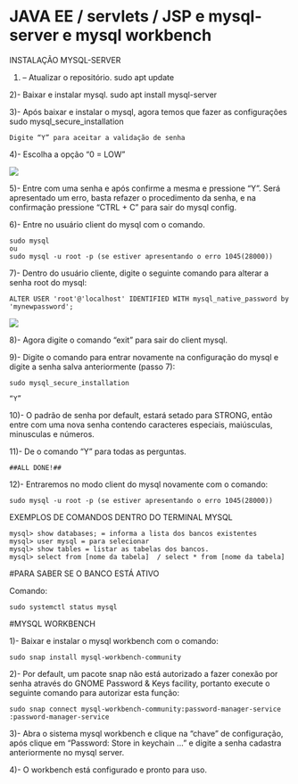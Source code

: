 # JAVA EE / servlets / JSP e mysql-server e mysql workbench

INSTALAÇÃO MYSQL-SERVER

1) – Atualizar o repositório.
	sudo apt update

2)- Baixar e instalar mysql.
	sudo apt install mysql-server

3)- Após baixar e instalar o mysql, agora temos que fazer as configurações
	sudo mysql_secure_installation
	
	Digite “Y” para aceitar a validação de senha

4)- Escolha a opção “0 = LOW” 

<img src="https://user-images.githubusercontent.com/79375451/204356693-a218ca2f-9b5d-4e16-a643-92f45d3c0caa.png">

5)- Entre com uma senha e após confirme a mesma e pressione “Y”. Será apresentado um erro, basta refazer o procedimento da senha, e na confirmação pressione “CTRL + C” para sair do mysql config.

6)-  Entre no usuário client do mysql com o comando.
	
	sudo mysql 
	ou
	sudo mysql -u root -p (se estiver apresentando o erro 1045(28000))


7)- Dentro do usuário cliente, digite o seguinte comando para alterar a senha root do mysql:
	
	ALTER USER 'root'@'localhost' IDENTIFIED WITH mysql_native_password by 'mynewpassword';
  
  <img src="https://user-images.githubusercontent.com/79375451/204358005-5394116d-6bc4-4705-bace-9f7120d8ada3.png">

8)- Agora digite o comando “exit” para sair do client mysql.

9)- Digite o comando para entrar novamente na configuração do mysql e digite a senha salva anteriormente (passo 7):
	
	sudo mysql_secure_installation

	“Y”

10)- O padrão de senha por default, estará setado para STRONG, então entre com uma nova senha contendo caracteres especiais, maiúsculas, minusculas e números.

11)- De o comando “Y” para todas as perguntas.

	##ALL DONE!##

12)- Entraremos no modo client do mysql novamente com o comando:

	sudo mysql -u root -p (se estiver apresentando o erro 1045(28000))

EXEMPLOS DE COMANDOS DENTRO DO TERMINAL MYSQL

	mysql> show databases; = informa a lista dos bancos existentes
	mysql> user mysql = para selecionar
	mysql> show tables = listar as tabelas dos bancos.
	mysql> select from [nome da tabela]  / select * from [nome da tabela]



#PARA SABER SE O BANCO ESTÁ ATIVO

Comando:

	sudo systemctl status mysql

#MYSQL WORKBENCH

1)- Baixar e instalar o mysql workbench com o comando:

	sudo snap install mysql-workbench-community

2)- Por default, um pacote snap não está autorizado a fazer conexão por senha através do GNOME Password & Keys facility, portanto execute o seguinte comando para autorizar esta função:

	sudo snap connect mysql-workbench-community:password-manager-service :password-manager-service
 
3)- Abra o sistema mysql workbench e clique na “chave” de configuração, após clique em 
“Password: Store in keychain …” e digite a senha cadastra anteriormente no mysql server.

4)- O workbench está configurado e pronto para uso.
